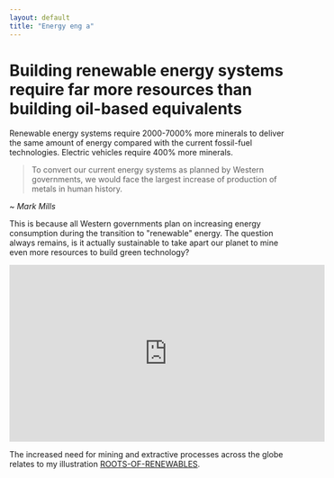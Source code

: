 ```yaml
---
layout: default
title: "Energy eng a"
---
```

# Building renewable energy systems require far more resources than building oil-based equivalents 
Renewable energy systems require 2000-7000% more minerals to deliver the same amount of energy compared with the current fossil-fuel technologies. Electric vehicles require 400% more minerals. 

>To convert our current energy systems as planned by Western governments, we would face the largest increase of production of metals in human history.
>
~ *Mark Mills*

This is because all Western governments plan on increasing energy consumption during the transition to "renewable" energy. The question always remains, is it actually sustainable to take apart our planet to mine even more resources to build green technology?

<iframe width="560" height="315" src="https://www.youtube.com/embed/sgOEGKDVvsg?si=SpxArLbni58gAdht" title="YouTube video player" frameborder="0" allow="accelerometer; autoplay; clipboard-write; encrypted-media; gyroscope; picture-in-picture; web-share" referrerpolicy="strict-origin-when-cross-origin" allowfullscreen></iframe>

The increased need for mining and extractive processes across the globe relates to my illustration [ROOTS-OF-RENEWABLES](ROOTS-OF-RENEWABLES.md).